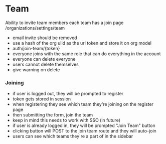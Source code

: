 # Team

Ability to invite team members 
each team has a join page
/organizations/settings/team

- email invite should be removed
- use a hash of the org ulid as the url token and store it on org model 
- auth/join-team/{token}
- everyone joins with the same role that can do everything in the account
- everyone can delete everyone
- users cannot delete themselves
- give warning on delete

### Joining

- if user is logged out, they will be prompted to register
- token gets stored in session
- when registering they see which team they're joining on the register page 
- then submitting the form, join the team
- keep in mind this needs to work with SSO (in future)
- if user is already logged in, they will be prompted "Join Team" button
- clicking button will POST to the join team route and they will auto-join
- users can see which teams they're a part of in the sidebar 

